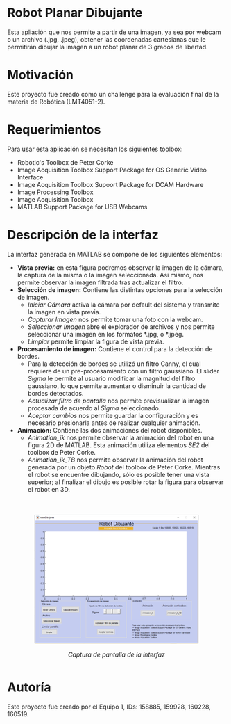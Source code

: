 # Robot Planar Dibujante
Esta apliación que nos permite a partir de una imagen, ya sea por webcam o un archivo (.jpg, .jpeg), obtener las coordenadas cartesianas que le permitirán dibujar la imagen a un robot planar de 3 grados de libertad.

# Motivación
Este proyecto fue creado como un challenge para la evaluación final de la materia de Robótica (LMT4051-2). 

# Requerimientos
Para usar esta aplicación se necesitan los siguientes toolbox:
-  Robotic's Toolbox de Peter Corke
- Image Acquisition Toolbox Support Package for OS Generic Video Interface
- Image Acquisition Toolbox Supoort Package for DCAM Hardware
- Image Processing Toolbox
- Image Acquisition Toolbox
- MATLAB Support Package for USB Webcams

# Descripción de la interfaz
La interfaz generada en MATLAB se compone de los siguientes elementos:
- **Vista previa:** en esta figura podremos observar la imagen de la cámara, la captura de la misma o la imagen seleccionada. Así mismo, nos permite observar la imagen filtrada tras actualizar el filtro.
- **Selección de imagen:** Contiene las distintas opciones para la selección de imagen.
    * _Iniciar Cámara_ activa la cámara por default del sistema y transmite la imagen en vista previa.
    * _Capturar Imagen_ nos permite tomar una foto con la webcam.
    * _Seleccionar Imagen_ abre el explorador de archivos y nos permite seleccionar una imagen en los formatos *.jpg, o *.jpeg.
    * _Limpiar_ permite limpiar la figura de vista previa.
- **Procesamiento de imagen:** Contiene el control para la detección de bordes. 
    * Para la detección de bordes se utilizó un filtro Canny, el cual requiere de un pre-procesamiento con un filtro gaussiano. El slider _Sigma_ le permite al usuario modificar la magnitud del filtro gaussiano, lo que permite aumentar o disminuir la cantidad de bordes detectados.
    * _Actualizar filtro de pantalla_ nos permite previsualizar la imagen procesada de acuerdo al _Sigma_ seleccionado.
    * _Aceptar cambios_ nos permite guardar la configuración y es necesario presionarla antes de realizar cualquier animación. 
- **Animación:** Contiene las dos animaciones del robot disponibles.
    * _Animation_ik_ nos permite observar la animación del robot en una figura 2D de MATLAB. Esta animación utiliza elementos _SE2_ del toolbox de Peter Corke. 
    * _Animation_ik_TB_ nos permite observar la animación del robot generada por un objeto _Robot_ del toolbox de Peter Corke. Mientras el robot se encuentre dibujando, sólo es posible tener una vista superior; al finalizar el dibujo es posible rotar la figura para observar el robot en 3D. 

<div align="center" style="margin: 10% 0">
<img src="./resources/gui.png" alt="GUI" width = 75%>
<p align="center"><em> Captura de pantalla de la interfaz </em></p>
</div>

# Autoría
Este proyecto fue creado por el Equipo 1, IDs: 158885, 159928, 160228, 160519.